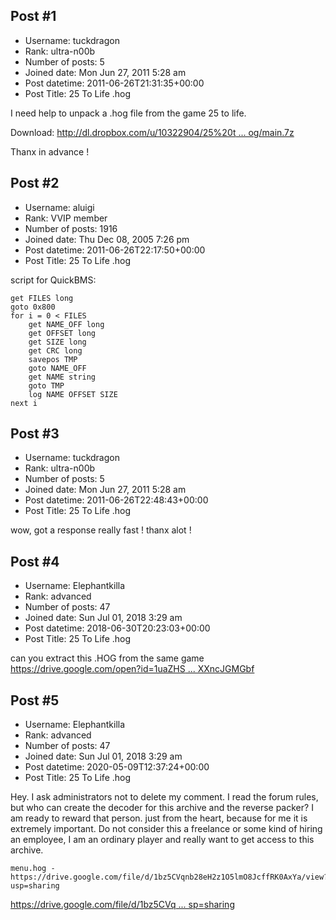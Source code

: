 ## Post #1
- Username: tuckdragon
- Rank: ultra-n00b
- Number of posts: 5
- Joined date: Mon Jun 27, 2011 5:28 am
- Post datetime: 2011-06-26T21:31:35+00:00
- Post Title: 25 To Life .hog

I need help to unpack a .hog file from the game 25 to life.

Download:
[http://dl.dropbox.com/u/10322904/25%20t ... og/main.7z](http://dl.dropbox.com/u/10322904/25%20to%20life%20.hog/main.7z)

Thanx in advance !
## Post #2
- Username: aluigi
- Rank: VVIP member
- Number of posts: 1916
- Joined date: Thu Dec 08, 2005 7:26 pm
- Post datetime: 2011-06-26T22:17:50+00:00
- Post Title: 25 To Life .hog

script for QuickBMS:

```
get FILES long
goto 0x800
for i = 0 < FILES
    get NAME_OFF long
    get OFFSET long
    get SIZE long
    get CRC long
    savepos TMP
    goto NAME_OFF
    get NAME string
    goto TMP
    log NAME OFFSET SIZE
next i
```
## Post #3
- Username: tuckdragon
- Rank: ultra-n00b
- Number of posts: 5
- Joined date: Mon Jun 27, 2011 5:28 am
- Post datetime: 2011-06-26T22:48:43+00:00
- Post Title: 25 To Life .hog

wow, got a response really fast ! thanx alot !
## Post #4
- Username: Elephantkilla
- Rank: advanced
- Number of posts: 47
- Joined date: Sun Jul 01, 2018 3:29 am
- Post datetime: 2018-06-30T20:23:03+00:00
- Post Title: 25 To Life .hog

can you extract this .HOG from the same game
[https://drive.google.com/open?id=1uaZHS ... XXncJGMGbf](https://drive.google.com/open?id=1uaZHSFOz5kj29ha9qRtDWYXXncJGMGbf)
## Post #5
- Username: Elephantkilla
- Rank: advanced
- Number of posts: 47
- Joined date: Sun Jul 01, 2018 3:29 am
- Post datetime: 2020-05-09T12:37:24+00:00
- Post Title: 25 To Life .hog

Hey. I ask administrators not to delete my comment. I read the forum rules, but who can create the decoder for this archive and the reverse packer? I am ready to reward that person. just from the heart, because for me it is extremely important. Do not consider this a freelance or some kind of hiring an employee, I am an ordinary player and really want to get access to this archive.

```
menu.hog - https://drive.google.com/file/d/1bz5CVqnb28eH2z1O5lmO8JcffRK0AxYa/view?usp=sharing
```

[https://drive.google.com/file/d/1bz5CVq ... sp=sharing](https://drive.google.com/file/d/1bz5CVqnb28eH2z1O5lmO8JcffRK0AxYa/view?usp=sharing)
